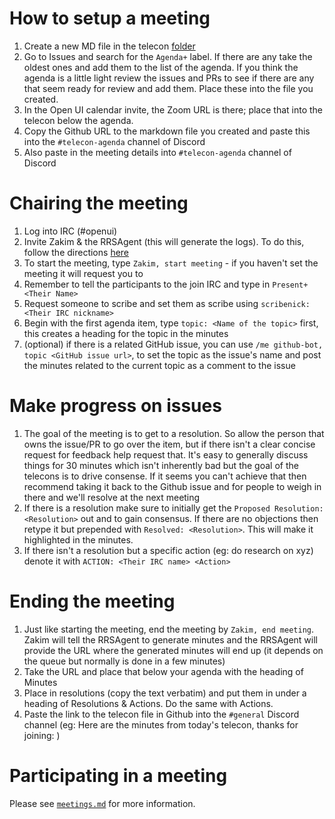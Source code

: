 # How to setup a meeting

1. Create a new MD file in the telecon [folder](https://github.com/openui/open-ui/tree/main/meetings/telecon)
2. Go to Issues and search for the `Agenda+` label. If there are any take the oldest ones and add them to the
list of the agenda. If you think the agenda is a little light review the issues and PRs to see if there are
any that seem ready for review and add them. Place these into the file you created.
3. In the Open UI calendar invite, the Zoom URL is there; place that into the telecon below the agenda.
4. Copy the Github URL to the markdown file you created and paste this into the `#telecon-agenda` channel of Discord
5. Also paste in the meeting details into `#telecon-agenda` channel of Discord

# Chairing the meeting

1. Log into IRC (#openui)
2. Invite Zakim & the RRSAgent (this will generate the logs). To do this, follow the directions [here](https://www.w3.org/2001/12/zakim-irc-bot)
3. To start the meeting, type `Zakim, start meeting` - if you haven't set the meeting it will request you to
4. Remember to tell the participants to the join IRC and type in `Present+ <Their Name>`
5. Request someone to scribe and set them as scribe using `scribenick: <Their IRC nickname>`
6. Begin with the first agenda item, type `topic: <Name of the topic>` first, this creates a heading for the topic in the minutes
7. (optional) if there is a related GitHub issue, you can use `/me github-bot, topic <GitHub issue url>`, to set the topic as the issue's name and post the minutes related to the current topic as a comment to the issue

# Make progress on issues

1. The goal of the meeting is to get to a resolution. So allow the person that owns the issue/PR to go over the item, but
if there isn't a clear concise request for feedback help request that. It's easy to generally discuss things for 30 minutes which
isn't inherently bad but the goal of the telecons is to drive consense. If it seems you can't achieve that then recommend taking
it back to the Github issue and for people to weigh in there and we'll resolve at the next meeting
2. If there is a resolution make sure to initially get the `Proposed Resolution: <Resolution>` out and to gain consensus. If there are no objections
then retype it but prepended with `Resolved: <Resolution>`. This will make it highlighted in the minutes.
3. If there isn't a resolution but a specific action (eg: do research on xyz) denote it with `ACTION: <Their IRC name> <Action>`

# Ending the meeting

1. Just like starting the meeting, end the meeting by `Zakim, end meeting`. Zakim will tell the RRSAgent to generate minutes and
the RRSAgent will provide the URL where the generated minutes will end up (it depends on the queue but normally is done in a few minutes)
2. Take the URL and place that below your agenda with the heading of Minutes
3. Place in resolutions (copy the text verbatim) and put them in under a heading of Resolutions & Actions. Do the same with Actions.
4. Paste the link to the telecon file in Github into the `#general` Discord channel (eg: Here are the minutes from today's telecon, thanks for joining: <URL>)

# Participating in a meeting

Please see [`meetings.md`](https://github.com/openui/open-ui/blob/main/meetings/telecon/meetings.md) for more information.

